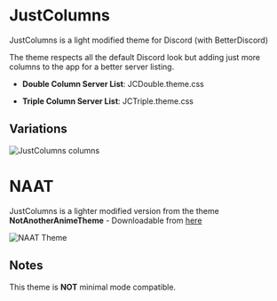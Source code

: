 # JustColumns
JustColumns is a light modified theme for Discord (with BetterDiscord)

The theme respects all the default Discord look but adding just more columns to the app for a better server listing.

* **Double Column Server List**: JCDouble.theme.css

* **Triple Column Server List**: JCTriple.theme.css

## Variations
![JustColumns columns](https://i.imgur.com/aUHBcGJ.jpg)



# NAAT
JustColumns is a lighter modified version from the theme **NotAnotherAnimeTheme** - Downloadable from [here][1]

![NAAT Theme](https://i.imgur.com/NZPhaIb.jpg)

[1]: https://github.com/puckzxz/NotAnotherAnimeTheme

## Notes
This theme is **NOT** minimal mode compatible.

